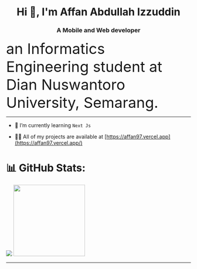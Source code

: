 
<h1 align="center">Hi 👋, I'm Affan Abdullah Izzuddin</h1>
<h3 align="center">A Mobile and Web developer</h3>
 
<span style="font-size:40px">an Informatics Engineering student at Dian Nuswantoro University, Semarang.</span>

<hr />

- 🌱 I’m currently learning  ```Next Js```
  
- 👨‍💻 All of my projects are available at [https://affan97.vercel.app](https://affan97.vercel.app/)

# 📊 GitHub Stats:
<p>
  <tr>  
    <td><img src="https://github-readme-stats.vercel.app/api?username=affanabd97&show_icons=true&hide_border=true&theme=radical&layout=compact" /></td>
    <td><img src="https://github-readme-stats.vercel.app/api/top-langs/?username=affanabd97&&layout=compact&langs_count=8&theme=radical&hide_border=true" height="195"/</td>
  </tr>
</p>

<hr />

